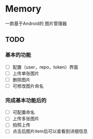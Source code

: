 # Memory

一款基于Android的 图片管理器



## TODO

### 基本的功能

- [ ] 配置（user，repo，token）界面
- [ ] 上传单张图片
- [ ] 删除图片
- [ ] 可修改图片命名

### 完成基本功能后的

- [ ] 可配置命名
- [ ] 上传多张图片
- [ ] 拍照上传
- [ ] 点击后图片item后可以查看到详细信息